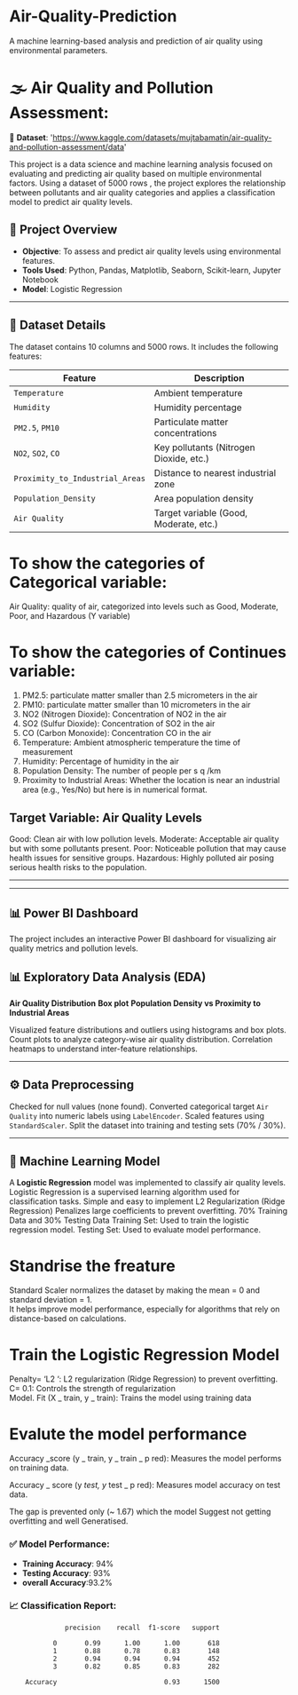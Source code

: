# Air-Quality-Prediction
A machine learning-based analysis and prediction of air quality using environmental parameters.

# 🌫️ Air Quality and Pollution Assessment:
📄 **Dataset**: 'https://www.kaggle.com/datasets/mujtabamatin/air-quality-and-pollution-assessment/data'

This project is a data science and machine learning analysis focused on evaluating and predicting air quality based on multiple environmental factors. Using a dataset of 5000 rows , the project explores the relationship between pollutants and air quality categories and applies a classification model to predict air quality levels.


## 📂 Project Overview

- **Objective**: To assess and predict air quality levels using environmental features.
- **Tools Used**: Python, Pandas, Matplotlib, Seaborn, Scikit-learn, Jupyter Notebook
- **Model**: Logistic Regression

---

## 🧪 Dataset Details

The dataset contains 10 columns and 5000 rows. It includes the following features:

| Feature                          | Description                                |
---------------------------------|--------------------------------------------|
| `Temperature`                   | Ambient temperature                        |
| `Humidity`                      | Humidity percentage                        |
| `PM2.5`, `PM10`                 | Particulate matter concentrations          |
| `NO2`, `SO2`, `CO`              | Key pollutants (Nitrogen Dioxide, etc.)    |
| `Proximity_to_Industrial_Areas`| Distance to nearest industrial zone        |
| `Population_Density`           | Area population density                    |
| `Air Quality`                  | Target variable (Good, Moderate, etc.)     |

# To show the categories of Categorical variable:    
Air Quality: quality of air, categorized into levels such as Good, Moderate, Poor, and 
Hazardous  (Y variable) 
 
# To show the categories of Continues variable: 
1. PM2.5: particulate matter smaller than 2.5 micrometers in the air  
2. PM10: particulate matter smaller than 10 micrometers in the air 
3. NO2 (Nitrogen Dioxide): Concentration of NO2 in the air 
4. SO2 (Sulfur Dioxide): Concentration of SO2 in the air 
5. CO (Carbon Monoxide):  Concentration CO in the air 
6. Temperature: Ambient atmospheric temperature the time of measurement 
7. Humidity: Percentage of humidity in the air 
8. Population Density: The number of people per s q /km 
9. Proximity to Industrial Areas: Whether the location is near an industrial area (e.g., 
Yes/No) but here is in numerical format.


## Target Variable: Air Quality Levels
Good: Clean air with low pollution levels.
Moderate: Acceptable air quality but with some pollutants present.
Poor: Noticeable pollution that may cause health issues for sensitive groups.
Hazardous: Highly polluted air posing serious health risks to the population.

---
---
## 📊 Power BI Dashboard

The project includes an interactive Power BI dashboard for visualizing air quality metrics and pollution levels.

## 📊 Exploratory Data Analysis (EDA)
**Air Quality Distribution**
**Box plot**
**Population Density vs Proximity to Industrial Areas**

Visualized feature distributions and outliers using histograms and box plots.
Count plots to analyze category-wise air quality distribution.
Correlation heatmaps to understand inter-feature relationships.

---

## ⚙️ Data Preprocessing
Checked for null values (none found).
Converted categorical target `Air Quality` into numeric labels using `LabelEncoder`.
Scaled features using `StandardScaler`.
Split the dataset into training and testing sets (70% / 30%).

---

## 🤖 Machine Learning Model
A **Logistic Regression** model was implemented to classify air quality levels.
Logistic Regression is a supervised learning algorithm used for classification tasks. 
Simple and easy to implement L2 Regularization (Ridge Regression) Penalizes large 
coefficients to prevent overfitting. 
70% Training Data and 30% Testing Data 
Training Set: Used to train the logistic regression model. 
Testing Set: Used to evaluate model performance.
  
# Standrise the freature
Standard Scaler normalizes the dataset by making the mean = 0 and standard deviation = 1.  
It helps improve model performance, especially for algorithms that rely on distance-based on calculations.
 
# Train the Logistic Regression Model 
Penalty= ‘L2 ‘: L2 regularization (Ridge Regression) to prevent overfitting. 
C= 0.1: Controls the strength of regularization  
Model. Fit (X _ train, y _ train): Trains the model using training data 

# Evalute the model performance ###
Accuracy _score (y _ train, y _ train _ p red): Measures   the model performs on training data. 
 
Accuracy _ score (y _test, y_ test _ p red): Measures model accuracy on   test data.  
 
The gap is prevented only (~ 1.67) which the model Suggest not getting overfitting and well Generatised.

### ✅ Model Performance:
- **Training Accuracy**: 94%
- **Testing Accuracy**: 93%
- **overall Accuracy**:93.2%

### 📈 Classification Report:
```
              precision    recall  f1-score   support

           0       0.99      1.00      1.00       618
           1       0.88      0.78      0.83       148
           2       0.94      0.94      0.94       452
           3       0.82      0.85      0.83       282

    Accuracy                           0.93      1500
